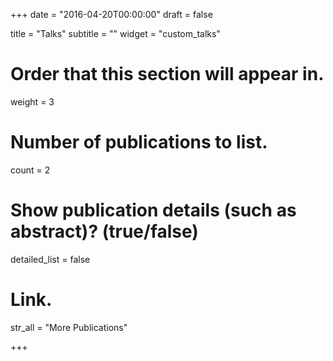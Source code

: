 +++
date = "2016-04-20T00:00:00"
draft = false

title = "Talks"
subtitle = ""
widget = "custom_talks"

# Order that this section will appear in.
weight = 3

# Number of publications to list.
count = 2

# Show publication details (such as abstract)? (true/false)
detailed_list = false

# Link.
str_all = "More Publications"

+++
